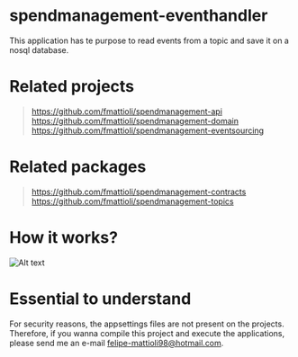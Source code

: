 # spendmanagement-eventhandler
This application has te purpose to read events from a topic and save it on a nosql database.

# Related projects
> https://github.com/fmattioli/spendmanagement-api <br/>
> https://github.com/fmattioli/spendmanagement-domain <br/>
> https://github.com/fmattioli/spendmanagement-eventsourcing <br/>

# Related packages
> https://github.com/fmattioli/spendmanagement-contracts <br/>
> https://github.com/fmattioli/spendmanagement-topics

# How it works?
![Alt text](src/SpendManagementDiagramFlow.jpg?raw=true "Title")

# Essential to understand
For security reasons, the appsettings files are not present on the projects. Therefore, if you wanna compile this project and execute the applications, please send me an e-mail felipe-mattioli98@hotmail.com. 

